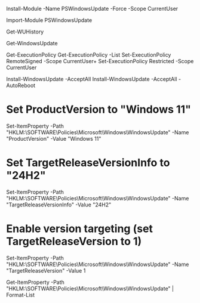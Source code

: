 Install-Module -Name PSWindowsUpdate -Force -Scope CurrentUser

Import-Module PSWindowsUpdate

Get-WUHistory

Get-WindowsUpdate


Get-ExecutionPolicy
Get-ExecutionPolicy -List
Set-ExecutionPolicy RemoteSigned -Scope CurrentUser+
Set-ExecutionPolicy Restricted -Scope CurrentUser

Install-WindowsUpdate -AcceptAll
Install-WindowsUpdate -AcceptAll -AutoReboot


# Set ProductVersion to "Windows 11"
Set-ItemProperty -Path "HKLM:\SOFTWARE\Policies\Microsoft\Windows\WindowsUpdate" -Name "ProductVersion" -Value "Windows 11"

# Set TargetReleaseVersionInfo to "24H2"
Set-ItemProperty -Path "HKLM:\SOFTWARE\Policies\Microsoft\Windows\WindowsUpdate" -Name "TargetReleaseVersionInfo" -Value "24H2"

# Enable version targeting (set TargetReleaseVersion to 1)
Set-ItemProperty -Path "HKLM:\SOFTWARE\Policies\Microsoft\Windows\WindowsUpdate" -Name "TargetReleaseVersion" -Value 1


Get-ItemProperty -Path "HKLM:\SOFTWARE\Policies\Microsoft\Windows\WindowsUpdate" | Format-List
